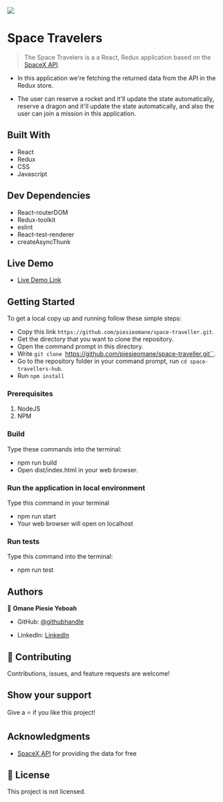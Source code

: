 ![](https://img.shields.io/badge/Microverse-blueviolet)

# Space Travelers

> The Space Travelers is a a React, Redux application based on the [SpaceX API](https://docs.spacexdata.com/).

- In this application we're fetching the returned data from the API in the Redux store.

- The user can reserve a rocket and it'll update the state automatically, reserve a dragon and it'll update the state automatically, and also the user can join a mission in this application.

## Built With

- React
- Redux
- CSS
- Javascript

## Dev Dependencies

- React-routerDOM
- Redux-toolkit
- eslint
- React-test-renderer
- createAsyncThunk

## Live Demo

- [Live Demo Link](https://63077d42683d8603489e104a--delicate-tulumba-2330ac.netlify.app/)

## Getting Started

To get a local copy up and running follow these simple steps:

- Copy this link `https://github.com/piesieomane/space-traveller.git`.
- Get the directory that you want to clone the repository.
- Open the command prompt in this directory.
- Write `git clone `https://github.com/piesieomane/space-traveller.git``.
- Go to the repository folder in your command prompt, run `cd space-travellers-hub`.
- Run `npm install`

### Prerequisites

1. NodeJS
2. NPM

### Build

Type these commands into the terminal:

- npm run build
- Open dist/index.html in your web browser.

### Run the application in local environment

Type this command in your terminal

- npm run start
- Your web browser will open on localhost

### Run tests

Type this command into the terminal:

- npm run test

## Authors

👤 **Omane Piesie Yeboah**

- GitHub: [@githubhandle](https://github.com/piesieomane)

- LinkedIn: [LinkedIn](https://www.linkedin.com/in/piesieomane)

## 🤝 Contributing

Contributions, issues, and feature requests are welcome!

## Show your support

Give a ⭐️ if you like this project!

## Acknowledgments

- [SpaceX API](https://docs.spacexdata.com/) for providing the data for free

## 📝 License

This project is not licensed.
